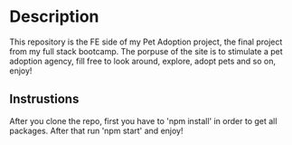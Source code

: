 # Description

This repository is the FE side of my Pet Adoption project, the final project from my <itc> full stack bootcamp. 
The porpuse of the site is to stimulate a pet adoption agency, fill free to look around, explore, adopt pets and so on, enjoy!

## Instrustions

After you clone the repo, first you have to 'npm install' in order to get all packages. 
After that run 'npm start' and enjoy!